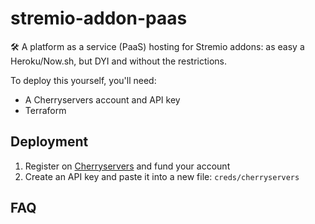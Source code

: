 # stremio-addon-paas
🛠️ A platform as a service (PaaS) hosting for Stremio addons: as easy a Heroku/Now.sh, but DYI and without the restrictions.

To deploy this yourself, you'll need:

* A Cherryservers account and API key
* Terraform

## Deployment

1. Register on [Cherryservers](cherryservers.com) and fund your account
2. Create an API key and paste it into a new file: `creds/cherryservers`

## FAQ


